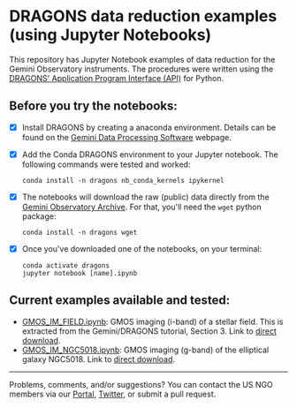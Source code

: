 # DRAGONS data reduction examples (using Jupyter Notebooks)

This repository has Jupyter Notebook examples of data reduction for the Gemini Observatory instruments. The procedures were written using the [DRAGONS' Application Program Interface (API)](https://gmosimg-drtutorial.readthedocs.io/en/v2.1.1/03_api_reduction.html) for Python.

## Before you try the notebooks:

- [x] Install DRAGONS by creating a anaconda environment. Details can be found on the [Gemini Data Processing Software](https://www.gemini.edu//observing/phase-iii/understanding-and-processing-data/Data-Processing-Software) webpage.
- [x] Add the Conda DRAGONS environment to your Jupyter notebook. The following commands were tested and worked:

   `conda install -n dragons nb_conda_kernels ipykernel`
   
- [x] The notebooks will download the raw (public) data directly from the [Gemini Observatory Archive](https://archive.gemini.edu/searchform). For that, you'll need the `wget` python package:

   `conda install -n dragons wget`

- [x] Once you've downloaded one of the notebooks, on your terminal:

   ```
   conda activate dragons
   jupyter notebook [name].ipynb
   ```

## Current examples available and tested:

- [GMOS_IM_FIELD.ipynb](GMOS_IM_FIELD.ipynb): GMOS imaging (i-band) of a stellar field. This is extracted from the Gemini/DRAGONS tutorial, Section 3. Link to [direct download](https://raw.githubusercontent.com/usngo/DRAGONS/main/GMOS_IM_FIELD.ipynb).
- [GMOS_IM_NGC5018.ipynb](GMOS_IM_NGC5018.ipynb): GMOS imaging (g-band) of the elliptical galaxy NGC5018. Link to [direct download](https://raw.githubusercontent.com/usngo/DRAGONS/main/GMOS_IM_NGC5018.ipynb).

---
Problems, comments, and/or suggestions? You can contact the US NGO members via our [Portal](http://ast.noao.edu/csdc/usngo), [Twitter](https://twitter.com/usngo), or submit a pull request.
